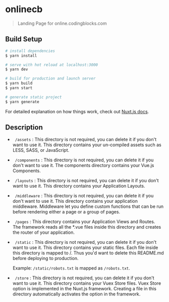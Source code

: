 # onlinecb

> Landing Page for online.codingblocks.com

## Build Setup

``` bash
# install dependencies
$ yarn install

# serve with hot reload at localhost:3000
$ yarn dev

# build for production and launch server
$ yarn build
$ yarn start

# generate static project
$ yarn generate
```

For detailed explanation on how things work, check out [Nuxt.js docs](https://nuxtjs.org).

## Description

- ``` /assets``` : This directory is not required, you can delete it if you don't want to use it. This directory contains your un-compiled assets such as LESS, SASS, or JavaScript.

- ``` /components``` : This directory is not required, you can delete it if you don't want to use it. The components directory contains your Vue.js Components.

- ``` /layouts``` : This directory is not required, you can delete it if you don't want to use it. This directory contains your Application Layouts.

- ``` /middleware``` : This directory is not required, you can delete it if you don't want to use it. This directory contains your application middleware. Middleware let you define custom functions that can be run before rendering either a page or a group of pages.

- ``` /pages``` : This directory contains your Application Views and Routes. The framework reads all the *.vue files inside this directory and creates the router of your application.

- ``` /static``` : This directory is not required, you can delete it if you don't want to use it. This directory contains your static files. Each file inside this directory is mapped to /. Thus you'd want to delete this README.md before deploying to production.

  Example: ```/static/robots.txt``` is mapped as ```/robots.txt```.

- ``` /store``` : This directory is not required, you can delete it if you don't want to use it. This directory contains your Vuex Store files. Vuex Store option is implemented in the Nuxt.js framework. Creating a file in this directory automatically activates the option in the framework.

